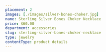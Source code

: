 ```yaml
---
placement: 2
images: [./images/silver-bones-choker.jpg]
name: Sterling Silver Bones Choker Necklace
price: $60.00
department: accessories
slug: sterling-silver-bones-choker-necklace
type: jewelry
contentType: product details
---
```


